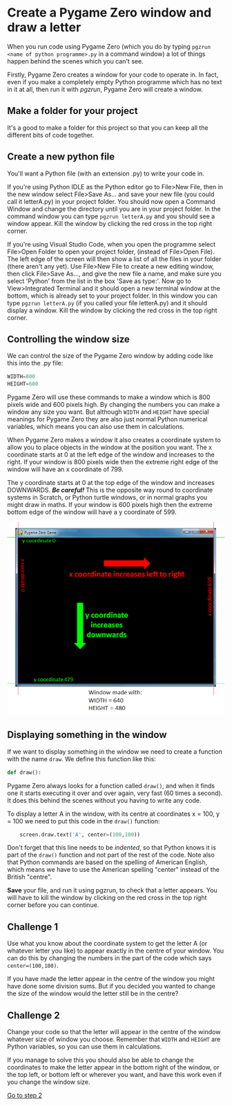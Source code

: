 # Create a Pygame Zero window and draw a letter

When you run code using Pygame Zero (which you do by typing ```pgzrun <name of python programme>.py``` in a command window) a lot of things happen behind the scenes which you can't see.

Firstly, Pygame Zero creates a window for your code to operate in. In fact, even if you make a completely empty Python programme which has no text in it at all, then run it with *pgzrun*, Pygame Zero will create a window.

## Make a folder for your project

It's a good to make a folder for this project so that you can keep all the different bits of code together.

## Create a new python file

You'll want a Python file (with an extension .py) to write your code in.

If you're using Python IDLE as the Python editor go to File>New File, then in the new window select File>Save As... and save your new file (you could call it letterA.py) in your project folder. You should now open a Command Window and change the directory until you are in your project folder. In the command window you can type ```pgzrun letterA.py``` and you should see a window appear. Kill the window by clicking the red cross in the top right corner.

If you're using Visual Studio Code, when you open the programme select File>Open Folder to open your project folder, (instead of File>Open File). The left edge of the screen will then show a list of all the files in your folder (there aren't any yet). Use File>New File to create a new editing window, then click File>Save As..., and give the new file a name, and make sure you select 'Python' from the list in the box 'Save as type:'.
Now go to View>Integrated Terminal and it should open a new terminal window at the bottom, which is already set to your project folder. In this window you can type ```pgzrun letterA.py``` (if you called your file letterA.py) and it should display a window. Kill the window by clicking the red cross in the top right corner.

## Controlling the window size

We can control the size of the Pygame Zero window by adding code like this into the .py file:

```python
WIDTH=800
HEIGHT=600
```

Pygame Zero will use these commands to make a window which is 800 pixels wide and 600 pixels high. By changing the numbers you can make a window any size you want. But although ```WIDTH``` and ```HEIGHT``` have special meanings for Pygame Zero they are also just normal Python numerical variables, which means you can also use them in calculations.

When Pygame Zero makes a window it also creates a coordinate system to allow you to place objects in the window at the position you want. The x coordinate starts at 0 at the left edge of the window and increases to the right. If your window is 800 pixels wide then the extreme right edge of the window will have an x coordinate of 799.

The y coordinate starts at 0 at the top edge of the window and increases DOWNWARDS. __*Be careful!*__ This is the opposite way round to coordinate systems in Scratch, or Python turtle windows, or in normal graphs you might draw in maths. If your window is 600 pixels high then the extreme bottom edge of the window will have a y coordinate of 599.

![coordinates](window.png "Coordinate system")

## Displaying something in the window

If we want to display something in the window we need to create a function with the name ```draw```. We define this function like this:

```python
def draw():
```

Pygame Zero always looks for a function called ```draw()```, and when it finds one it starts executing it over and over again, very fast (60 times a second). It does this behind the scenes without you having to write any code.

To display a letter A in the window, with its centre at coordinates x = 100, y = 100 we need to put this code in the ```draw()``` function:

```python
    screen.draw.text('A', center=(100,100))
```

Don't forget that this line needs to be *indented*, so that Python knows it is part of the ```draw()``` function and not part of the rest of the code. Note also that Python commands are based on the spelling of American English, which means we have to use the American spelling "center" instead of the British "centre".

**Save** your file, and run it using pgzrun, to check that a letter appears. You will have to kill the window by clicking on the red cross in the top right corner before you can continue.

## Challenge 1

Use what you know about the coordinate system to get the letter A (or whatever letter you like) to appear exactly in the centre of your window. You can do this by changing the numbers in the part of the code which says ```center=(100,100)```.

If you have made the letter appear in the centre of the window you might have done some division sums. But if you decided you wanted to change the size of the window would the letter still be in the centre?

## Challenge 2

Change your code so that the letter will appear in the centre of the window whatever size of window you choose. Remember that ```WIDTH``` and ```HEIGHT``` are Python variables, so you can use them in calculations.

If you manage to solve this you should also be able to change the coordinates to make the letter appear in the bottom right of the window, or the top left, or bottom left or wherever you want, and have this work even if you change the window size.

[Go to step 2](../Step2-move_letter)
